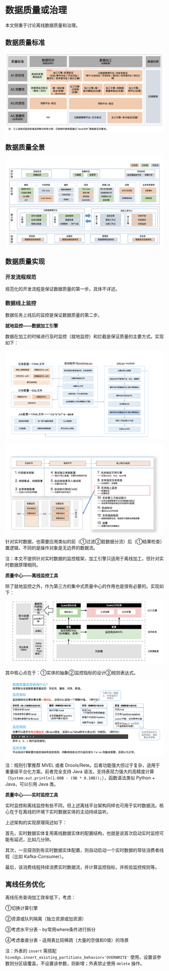 # 数据质量或治理

本文侧重于讨论离线数据质量和治理。

## 数据质量标准

![](dw-batch-quality-standards.png)

## 数据质量全景

![](dw-batch-quality-arch-overview.png)

## 数据质量实现

### 开发流程规范

规范化的开发流程是保证数据质量的第一步。具体不详述。

### 数据线上监控

数据任务上线后的监控是保证数据质量的第二步。

**就地监控——数据加工引擎**

数据在加工的时候进行及时监控（就地监控）和拦截是保证质量的主要方式。实现如下：

![](dw-batch-quality-self-impl-arch.png)

![](dw-batch-quality-self-impl-features.png)

针对实时数据，也需要应用类似的前（①过滤②脏数据分流）后（①结果检查）置逻辑，不同的是操作对象是无边界的数据流。

注：本文不提供针对实时数据的监控框架，加工引擎只适用于离线加工，但针对实时数据原理相同。

**质量中心——离线监控工具**

除了就地监控之外，作为第三方的集中式质量中心的作用也是很有必要的。实现如下：

![](dw-batch-quality-corndog-impl-arch.png)

其中核心点在于：①实体的抽象②监控指标的设计③规则表达式。

![](dw-batch-quality-corndog-impl-details.png)

注：规则引擎推荐 MVEL 或者 Drools/Rete。后者功能强大但过于复杂，适用于重量级平台化方案。前者完全支持 Java 语法，支持表现力强大的高精度计算（`System.out.println(1.00B - (9B * 0.10B));`），函数语法类似 Python + Java，可以引用 Java 类。

**质量中心——实时监控工具**

实时监控和离线监控有些不同，但上述离线平台架构同样也可用于实时数据流。核心在于在离线的环境下实时数据实体的主动持续监听。

上述架构的实现原理简述如下：

首先，实时数据实体复用离线数据实体的配置结构，也就是说首次启动实时监控可能有延迟，比如几分钟。

其次，一旦探测到有实时数据实体配置，则自动启动一个实时数据的常驻消费者线程（比如 Kafka-Consumer）。

最后，该消费线程持续消费实时数据流，并计算监控指标，并核验监控规则等。

## 离线任务优化

离线任务查询加工效率低下，考虑：

①切换计算引擎

②资源或队列隔离（独立资源或加资源）

③考虑水平分表 - by常用where条件进行拆分

④考虑垂直分表 - 适用表比较稀疏（大量的空值和0值）的场景

注：外表的 `insert` 需搭配 `hivedgs.insert_existing_partitions_behavior='OVERWRITE'` 使用，设置该参数则分区级覆盖，不设置该参数，则新增；外表禁止使用 `delete` 操作。
